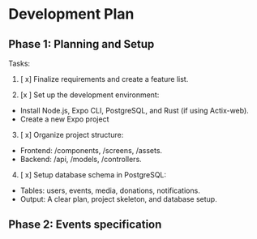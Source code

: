 # Development Plan

## Phase 1: Planning and Setup
Tasks:

1. [ x] Finalize requirements and create a feature list.

2. [x ] Set up the development environment:
- Install Node.js, Expo CLI, PostgreSQL, and Rust (if using Actix-web).
- Create a new Expo project

3. [ x] Organize project structure:
- Frontend: /components, /screens, /assets.
- Backend: /api, /models, /controllers.

4. [ x] Setup database schema in PostgreSQL:
- Tables: users, events, media, donations, notifications.
- Output: A clear plan, project skeleton, and database setup.


## Phase 2: Events specification